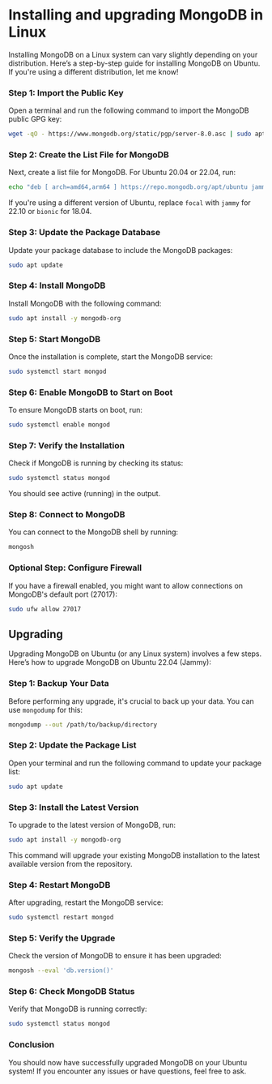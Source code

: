 # Installing and upgrading MongoDB in Linux

Installing MongoDB on a Linux system can vary slightly depending on your distribution. Here’s a step-by-step guide for installing MongoDB on Ubuntu. If you're using a different distribution, let me know!

### Step 1: Import the Public Key
Open a terminal and run the following command to import the MongoDB public GPG key:

```bash
wget -qO - https://www.mongodb.org/static/pgp/server-8.0.asc | sudo apt-key add -
```

### Step 2: Create the List File for MongoDB
Next, create a list file for MongoDB. For Ubuntu 20.04 or 22.04, run:

```bash
echo "deb [ arch=amd64,arm64 ] https://repo.mongodb.org/apt/ubuntu jammy/mongodb-org/8.0 multiverse" | sudo tee /etc/apt/sources.list.d/mongodb-org-8.0.list
```

If you're using a different version of Ubuntu, replace `focal` with `jammy` for 22.10 or `bionic` for 18.04.

### Step 3: Update the Package Database
Update your package database to include the MongoDB packages:

```bash
sudo apt update
```

### Step 4: Install MongoDB
Install MongoDB with the following command:

```bash
sudo apt install -y mongodb-org
```

### Step 5: Start MongoDB
Once the installation is complete, start the MongoDB service:

```bash
sudo systemctl start mongod
```

### Step 6: Enable MongoDB to Start on Boot
To ensure MongoDB starts on boot, run:

```bash
sudo systemctl enable mongod
```

### Step 7: Verify the Installation
Check if MongoDB is running by checking its status:

```bash
sudo systemctl status mongod
```

You should see active (running) in the output.

### Step 8: Connect to MongoDB
You can connect to the MongoDB shell by running:

```bash
mongosh
```

### Optional Step: Configure Firewall
If you have a firewall enabled, you might want to allow connections on MongoDB's default port (27017):

```bash
sudo ufw allow 27017
```

## Upgrading

Upgrading MongoDB on Ubuntu (or any Linux system) involves a few steps. Here’s how to upgrade MongoDB on Ubuntu 22.04 (Jammy):

### Step 1: Backup Your Data
Before performing any upgrade, it's crucial to back up your data. You can use `mongodump` for this:

```bash
mongodump --out /path/to/backup/directory
```

### Step 2: Update the Package List
Open your terminal and run the following command to update your package list:

```bash
sudo apt update
```

### Step 3: Install the Latest Version
To upgrade to the latest version of MongoDB, run:

```bash
sudo apt install -y mongodb-org
```

This command will upgrade your existing MongoDB installation to the latest available version from the repository.

### Step 4: Restart MongoDB
After upgrading, restart the MongoDB service:

```bash
sudo systemctl restart mongod
```

### Step 5: Verify the Upgrade
Check the version of MongoDB to ensure it has been upgraded:

```bash
mongosh --eval 'db.version()'
```

### Step 6: Check MongoDB Status
Verify that MongoDB is running correctly:

```bash
sudo systemctl status mongod
```

### Conclusion
You should now have successfully upgraded MongoDB on your Ubuntu system! If you encounter any issues or have questions, feel free to ask.
